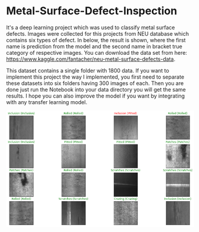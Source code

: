 # Metal-Surface-Defect-Inspection
It's a deep learning project which was used to classify metal surface defects. Images were collected for this projects from NEU database which contains six types of defect. In below, the result is shown, where the first name is prediction from the model and the second name in bracket true  category of respective images. You can download the data set from here: https://www.kaggle.com/fantacher/neu-metal-surface-defects-data. 

This dataset contains a single folder with 1800 data. If you want to implement this project the way I implemented, you first need to separate these datasets into six folders having 300 images of each. Then you are done just run the Notebook into your data directory you will get the same results. I hope you can also improve the model if you want by integrating with any transfer learning model.

![Test Results](test_result.png)

